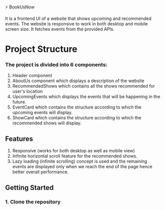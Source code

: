 ⚡   B o o k U s N o w 


<p>It is a frontend UI of a website that shows upcoming and recommended events.
The website is responsive to work in both desktop and mobile screen size. It fetches events from the provided APIs.
</p>
 


<h1>Project Structure</h1>

<h3>The project is divided into 6 components:</h3>

<ol>
  <li>Header component</li>
  <li>AboutUs component which displays a description of the website</li>
  <li>RecommendedShows which contains all the shows recommended for user's location</li>
  <li>UpcomingEvents which displays the events that will be happening in the future.</li>
  <li>EventCard which contains the structure according to which the upcoming events will display.</li>
  <li>ShowCard which contains the structure according to which the recommended shows will display.</li>
</ol>

<h2>Features</h2>

<ol>
  <li>Responsive (works for both desktop as well as mobile view)</li>
  <li>Infinite horizontal scroll feature for the recommended shows.</li>
  <li>Lazy loading (infinite scrolling) concept is used and the remaining events are displayed only when we reach the end of the page hence better overall performance.</li>
</ol>

<h2>Getting Started</h2>

<h3>1. Clone the repository</h3>



